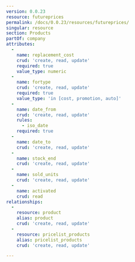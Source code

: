 ```yaml
---
version: 0.0.23
resource: futureprices
permalink: /docs/0.0.23/resources/futureprices/
singular: resource
section: Products
partOf: company
attributes:
  -
    name: replacement_cost
    crud: 'create, read, update'
    required: true
    value_type: numeric
  -
    name: fortype
    crud: 'create, read, update'
    required: true
    value_type: 'in [cost, promotion, auto]'
  -
    name: date_from
    crud: 'create, read, update'
    rules:
      - iso_date
    required: true
  -
    name: date_to
    crud: 'create, read, update'
  -
    name: stock_end
    crud: 'create, read, update'
  -
    name: sold_units
    crud: 'create, read, update'
  -
    name: activated
    crud: read
relationships:
  -
    resource: product
    alias: product
    crud: 'create, read, update'
  -
    resource: pricelist_products
    alias: pricelist_products
    crud: 'create, read, update'

---
```

